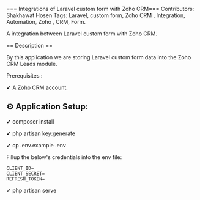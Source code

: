 === Integrations of Laravel custom form with Zoho CRM===
Contributors: Shakhawat Hosen
Tags: Laravel, custom form, Zoho CRM , Integration, Automation, Zoho , CRM, Form.

A integration between Laravel custom form with Zoho CRM.

== Description ==

By this application we are storing Laravel custom form data into the Zoho CRM Leads module.


Prerequisites :

✔ A Zoho CRM account.

## ⚙ Application Setup:

✔ composer install

✔ php artisan key:generate

✔ cp .env.example .env

Fillup the below's credentials into the env file:
```
CLIENT_ID=
CLIENT_SECRET=
REFRESH_TOKEN=
```

✔ php artisan serve



